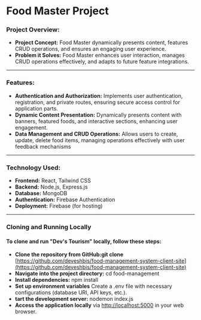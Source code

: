 # Food Master Project

### Project Overview:
- **Project Concept:** Food Master dynamically presents content, features CRUD operations, and ensures an engaging user experience.
- **Problem it Solves:** Food Master enhances user interaction, manages CRUD operations effectively, and adapts to future feature integrations.
---
### Features:
- **Authentication and Authorization:** Implements user authentication, registration, and private routes, ensuring secure access control for application parts.
- **Dynamic Content Presentation:** Dynamically presents content with banners, featured foods, and interactive sections, enhancing user engagement.
- **Data Management and CRUD Operations:** Allows users to create, update, delete food items, managing operations effectively with user feedback mechanisms
---
### Technology Used:  
- **Frontend:** React, Tailwind CSS
- **Backend:** Node.js, Express.js
- **Database:** MongoDB
- **Authentication:** Firebase Authentication
- **Deployment:** Firebase (for hosting)
---
### Cloning and Running Locally
#### To clone and run "Dev's Tourism" locally, follow these steps:
- **Clone the repository from GitHub:git clone** [https://github.com/deveshbis/food-management-system-client-site](https://github.com/deveshbis/food-management-system-client-site)
- **Navigate into the project directory:** cd food-management
- **Install dependencies:** npm install
- **Set up environment variables** Create a .env file with necessary configurations (database URI, API keys, etc.).
- **tart the development server:** nodemon index.js
- **Access the application locally** via <a href="http://localhost:5000" target="_blank">http://localhost:5000</a> in your web browser.
 

